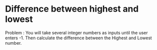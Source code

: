 # Difference between highest and lowest

Problem : You will take several integer numbers as inputs until the user enters -1. Then calculate the difference between the Highest and Lowest number.
